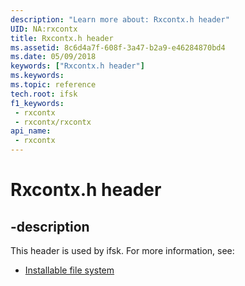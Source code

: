 ```yaml
---
description: "Learn more about: Rxcontx.h header"
UID: NA:rxcontx
title: Rxcontx.h header
ms.assetid: 8c6d4a7f-608f-3a47-b2a9-e46284870bd4
ms.date: 05/09/2018
keywords: ["Rxcontx.h header"]
ms.keywords: 
ms.topic: reference
tech.root: ifsk
f1_keywords:
 - rxcontx
 - rxcontx/rxcontx
api_name:
 - rxcontx
---
```


# Rxcontx.h header


## -description

This header is used by ifsk. For more information, see:

- [Installable file system](../_ifsk/index.md)

